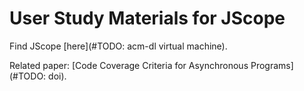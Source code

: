 # User Study Materials for JScope 

Find JScope [here](#TODO: acm-dl virtual machine).

Related paper: [Code Coverage Criteria for Asynchronous Programs](#TODO: doi).
